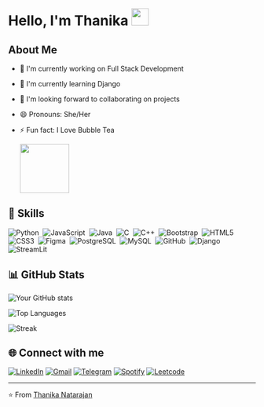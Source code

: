 # Hello, I'm Thanika <img src="https://media.giphy.com/media/hvRJCLFzcasrR4ia7z/giphy.gif" width="35">

## About Me 

- 🔭 I'm currently working on Full Stack Development
- 🌱 I'm currently learning Django
- 👯 I'm looking forward to collaborating on projects
- 😄 Pronouns: She/Her
- ⚡ Fun fact: I Love Bubble Tea
  
  <img src="https://media.tenor.com/_YvHbTFkhHAAAAAi/boba-tea.gif" width="100">


## 🚀 Skills
![Python](https://img.shields.io/badge/python-3670A0?style=flat-square&logo=python&logoColor=ffdd54)&nbsp;
![JavaScript](https://img.shields.io/badge/javascript-%23323330.svg?style=flat-square&logo=javascript&logoColor=%23F7DF1E)&nbsp;
![Java](https://img.shields.io/badge/java-%23ED8B00.svg?style=flat-square&logo=java&logoColor=white)&nbsp;
![C](https://img.shields.io/badge/c-%2300599C.svg?style=flat-square&logo=c&logoColor=white)&nbsp;
![C++](https://img.shields.io/badge/c++-%2300599C.svg?style=flat-square&logo=c%2B%2B&logoColor=white)&nbsp;
![Bootstrap](https://img.shields.io/badge/bootstrap-%23563D7C.svg?style=flat-square&logo=bootstrap&logoColor=white)&nbsp;
![HTML5](https://img.shields.io/badge/html5-%23E34F26.svg?style=flat-square&logo=html5&logoColor=white)&nbsp;
<br/>
![CSS3](https://img.shields.io/badge/css3-%231572B6.svg?style=flat-square&logo=css3&logoColor=white)&nbsp;
![Figma](https://img.shields.io/badge/figma-%23F24E1E.svg?style=flat-square&logo=figma&logoColor=white)&nbsp;
![PostgreSQL](https://img.shields.io/badge/-PostgreSQL-336791?style=flat-square&logo=postgresql)&nbsp;
![MySQL](https://img.shields.io/badge/-MySQL-black?style=flat-square&logo=mysql)&nbsp;
![GitHub](https://img.shields.io/badge/-GitHub-181717?style=flat-square&logo=github)&nbsp;
![Django](https://img.shields.io/badge/Django-092E20?style=flat-square&logo=django&logoColor=green)&nbsp;
![StreamLit](https://img.shields.io/badge/Streamlit-FF4B4B?style=flat-square&logo=Streamlit&logoColor=white)

## 📊 GitHub Stats

![Your GitHub stats]([https://github-readme-stats.vercel.app/api?username=YourGitHubUsernam&show_icons=true&theme=radical](https://github-readme-stats.vercel.app/api?username=ThanikaNatarajan&theme=algolia&show_icons=true&hide_border=true&count_private=true))

![Top Languages](https://github-readme-stats.vercel.app/api?username=ThanikaNatarajan&theme=algolia&show_icons=true&hide_border=true&count_private=true)

![Streak](https://github-readme-streak-stats.herokuapp.com/?user=ThanikaNatarajan&theme=algolia&hide_border=true)

## 🌐 Connect with me

[![LinkedIn](https://img.shields.io/badge/LinkedIn-%230077B5.svg?style=for-the-badge&logo=linkedin&logoColor=white)]((https://www.linkedin.com/in/thanika-natarajan/)) 
[![Gmail](https://img.shields.io/badge/Gmail-D14836?style=for-the-badge&logo=gmail&logoColor=white)](mailto:thanikanatarajan.cs22@bitsathy.ac.in)
[![Telegram](https://img.shields.io/badge/Telegram-2CA5E0?style=for-the-badge&logo=telegram&logoColor=white)](https://t.me/Neekxz)
[![Spotify](https://img.shields.io/badge/Spotify-1ED760?&style=for-the-badge&logo=spotify&logoColor=white)](https://open.spotify.com/user/cst9ztlzjhkm6ak1s8aqe0lcp)
[![Leetcode](https://img.shields.io/badge/-LeetCode-FFA116?style=for-the-badge&logo=LeetCode&logoColor=black)](https://leetcode.com/u/NeekxzZ)





---

⭐️ From [Thanika Natarajan](https://github.com/ThanikaNatarajan)
